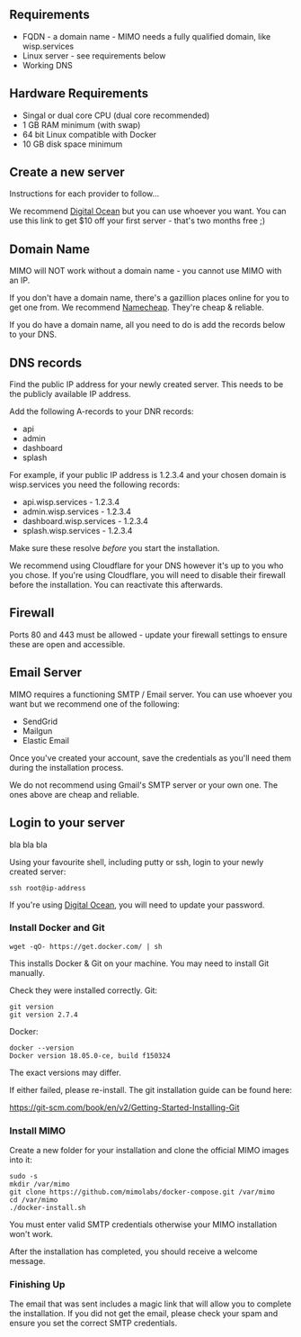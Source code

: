 ## Requirements

- FQDN - a domain name - MIMO needs a fully qualified domain, like wisp.services
- Linux server - see requirements below
- Working DNS 

## Hardware Requirements
 
- Singal or dual core CPU (dual core recommended)
- 1 GB RAM minimum (with swap)
- 64 bit Linux compatible with Docker
- 10 GB disk space minimum

## Create a new server

Instructions for each provider to follow...

We recommend [Digital Ocean](https://m.do.co/c/8504487cbb3a) but you can use whoever you want. You can use this link to get $10 off your first server - that's two months free ;)

## Domain Name

MIMO will NOT work without a domain name - you cannot use MIMO with an IP. 

If you don't have a domain name, there's a gazillion places online for you to get one from. We recommend [Namecheap](https://namecheap.pxf.io/c/1248558/386170/5618). They're cheap & reliable.

If you do have a domain name, all you need to do is add the records below to your DNS.

## DNS records

Find the public IP address for your newly created server. This needs to be the publicly available IP address.

Add the following A-records to your DNR records:

- api
- admin
- dashboard
- splash

For example, if your public IP address is 1.2.3.4 and your chosen domain is wisp.services you need the following records:

- api.wisp.services - 1.2.3.4
- admin.wisp.services - 1.2.3.4
- dashboard.wisp.services - 1.2.3.4
- splash.wisp.services - 1.2.3.4

Make sure these resolve *before* you start the installation.

We recommend using Cloudflare for your DNS however it's up to you who you chose. If you're using Cloudflare, you will need to disable their firewall before the installation. You can reactivate this afterwards.

## Firewall

Ports 80 and 443 must be allowed - update your firewall settings to ensure these are open and accessible.

## Email Server

MIMO requires a functioning SMTP / Email server. You can use whoever you want but we recommend one of the following:

- SendGrid
- Mailgun
- Elastic Email

Once you've created your account, save the credentials as you'll need them during the installation process.

We do not recommend using Gmail's SMTP server or your own one. The ones above are cheap and reliable.

## Login to your server

bla bla bla

Using your favourite shell, including putty or ssh, login to your newly created server:

```
ssh root@ip-address
```

If you're using [Digital Ocean](https://m.do.co/c/8504487cbb3a), you will need to update your password.

### Install Docker and Git

```
wget -qO- https://get.docker.com/ | sh
```

This installs Docker & Git on your machine. You may need to install Git manually.

Check they were installed correctly. Git:

```
git version
git version 2.7.4
```

Docker:

```
docker --version
Docker version 18.05.0-ce, build f150324
```

The exact versions may differ.

If either failed, please re-install. The git installation guide can be found here:

https://git-scm.com/book/en/v2/Getting-Started-Installing-Git

### Install MIMO

Create a new folder for your installation and clone the official MIMO images into it:

```
sudo -s
mkdir /var/mimo
git clone https://github.com/mimolabs/docker-compose.git /var/mimo
cd /var/mimo
./docker-install.sh
```

You must enter valid SMTP credentials otherwise your MIMO installation won't work.

After the installation has completed, you should receive a welcome message.

### Finishing Up

The email that was sent includes a magic link that will allow you to complete the installation. If you did not get the email, please check your spam and ensure you set the correct SMTP credentials.
